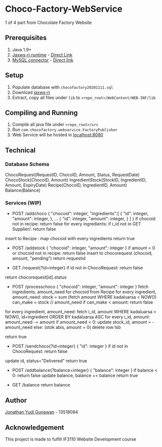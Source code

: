 # Choco-Factory-WebService
1 of 4 part from Chocolate Factory Website


## Prerequisites
1. Java 1.9+
1. [Jaxws-ri runtime](https://mvnrepository.com/artifact/com.sun.xml.ws/jaxws-rt/2.3.3) - [Direct Link](https://repo1.maven.org/maven2/com/sun/xml/ws/jaxws-rt/2.3.3/jaxws-rt-2.3.3.jar)
1. [MySQL connector](https://mvnrepository.com/artifact/mysql/mysql-connector-java) - [Direct link](https://repo1.maven.org/maven2/mysql/mysql-connector-java/8.0.22/mysql-connector-java-8.0.22.jar)

## Setup
1. Populate database with `chocofactory20201111.sql`
1. Download [jaxws-ri](https://mvnrepository.com/artifact/com.sun.xml.ws/jaxws-rt/2.3.3)
1. Extract, copy all files under `lib` to `<repo_root>/WebContent/WEB-INF/lib`

## Compiling and Running
1. Compile all java file under `<repo_root>/src`
1. Run `com.chocofactory.webservice.FactoryPublisher`
1. Web Service will be hosted in [localhost:8080](http://localhost:8080/)

## Technical
### Database Schema
ChocoRequest(RequestID, ChocoID, Amount, Status, RequestDate)
ChocoStock(ChocoID, Amount)
IngredientStock(StockID, IngredientID, Amount, ExpiryDate)
Recipe(ChocoID, IngredientID, Amount)
Balance(Balance)

### Services (WIP)
- POST /addchoco
{
	"chocoid": integer,
	"ingredients":[
		{
			"id": integer,
			"amount": integer,
		},
		...
		{
			"id": integer,
			"amount": integer,
		}
	]
}
if chocoid not in recipe:
  return false
for every ingredients:
  if i_id not in GET Supplier/:
    return false

insert to Recipe : map chocoid with every ingredients
return true


- POST /addstock
{
	"chocoid": integer,
	"amount": integer
}
if amount < 0 or chocoid not in recipe:
  return false
insert to chocorequest (chocoid, amount, "pending")
return requestid


- GET /request{?id=integer}
if id not in ChocoRequest:
  return false

return chocorequest[id].status

- POST /processchoco
{
	"chocoid": integer,
	"amount": integer
}
fetch ingredients, amount_need for chocoid from Recipe
for every ingredient, amount_need:
  stock = sum (fetch amount WHERE kadaluarsa < NOW())
  can_make = stock // amount_need
  if can_make < amount:
    return false

for every ingredient, amount_need:
  fetch i_id, amount WHERE kadaluarsa < NOW(), id=ingredient ORDER BY kadaluarsa ASC
  for every i_id, amount:
    amount_need -= amount
    if amount_need < 0:
      update stock_id, amount = -amount_need
    else:
      (stok abis, amount = 0)
      delete row tsb
      
return true

- POST /sendchoco{?id=integer}
{
	"id": integer
}
if id not in ChocoRequest:
  return false

update id, status="Delivered"
return true

- POST /addbalance{?balance=integer}
{
	"balance": integer
}
if balance < 0:
  return false
update balance, balance += balance
return true

- GET /balance
return balance


## Author
[Jonathan Yudi Gunawan](https://github.com/JonathanGun/) - 13518084

## Acknowledgement
This project is made to fulfill IF3110 Website Development course
